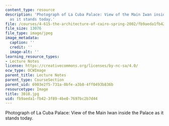 ```yaml
---
content_type: resource
description: 'Photograph of La Cuba Palace: View of the Main Iwan inside the Palace
  as it stands today.'
file: /courses/4-615-the-architecture-of-cairo-spring-2002/fb9aeda1fb423f894be07697bc2b7d44_3018.jpg
file_size: 13076
file_type: image/jpeg
image_metadata:
  caption: ''
  credit: ''
  image-alt: ''
learning_resource_types:
- Lecture Notes
license: https://creativecommons.org/licenses/by-nc-sa/4.0/
ocw_type: OCWImage
parent_title: Lecture Notes
parent_type: CourseSection
parent_uid: 6903e2f5-731a-0bfe-a3b8-4ff0493b836b
resourcetype: Image
title: 3018.jpg
uid: fb9aeda1-fb42-3f89-4be0-7697bc2b7d44
---
```

Photograph of La Cuba Palace: View of the Main Iwan inside the Palace as it stands today.